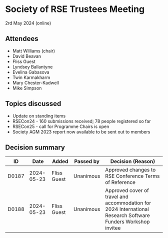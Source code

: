 # Society of RSE Trustees Meeting

2rd May 2024 (online)

## Attendees
- Matt Williams (chair)
- David Beavan
- Fliss Guest 
- Lyndsey Ballantyne
- Evelina Gabasova
- Twin Karmakharm
- Mary Chester-Kadwell 
- Mike Simpson

## Topics discussed
- Update on standing items
- RSECon24 - 160 submissions received; 78 people registered so far
- RSECon25 - call for Programme Chairs is open
- Society AGM 2023 report now available to be sent out to members


## Decision summary

| ID | Date | Added | Passed by | Decision (Reason) |
|----|------|-------|-----------|-------------------|
| D0187 | 2024-05-23 | Fliss Guest | Unanimous | Approved changes to RSE Conference Terms of Reference |
| D0188 | 2024-05-23 | Fliss Guest | Unanimous | Approved cover of travel and accommodation for 2024 International Research Software Funders Workshop invitee |
